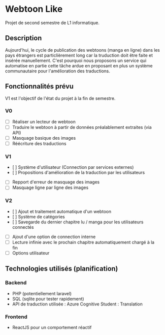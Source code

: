 # Webtoon Like
Projet de second semestre de L1 informatique.

## Description
Aujourd'hui, le cycle de publication des webtoons (manga en ligne) dans les pays étrangers est particlièrement long car la truduction doit être faite et insérée manuellement. C'est pourquoi nous proposons un service qui automatise en partie cette tâche ardue en proposant en plus un système communautaire pour l'amélioration des traductions.

## Fonctionnalités prévu
V1 est l'objectif de l'état du projet à la fin de semestre.
### V0
- [ ] Réaliser un lecteur de webtoon
- [ ] Traduire le webtoon à partir de données préalablement extraites (via API)
- [ ] Masquage basique des images
- [ ] Réécriture des traductions
### V1
- [ ] Système d'utilisateur (Connection par services externes)
- [ ] Propositions d'amélioration de la traduction par les utilisateurs
- [ ] Repport d'erreur de masquage des images
- [ ] Masquage ligne par ligne des images
### V2
- [ ] Ajout et traitement automatique d'un webtoon
- [ ] Système de catégories
- [ ] Savegarde du dernier chapitre lu / manga pour les utilisateurs connectés
- [ ] Ajout d'une option de connection interne
- [ ] Lecture infinie avec le prochain chapitre automatiquement chargé à la fin
- [ ] Options utilisateur

## Technologies utilisés (planification)
### Backend
- PHP (potentiellement laravel)
- SQL (sqlite pour tester rapidement)
- API de traduction utilisée : Azure Cognitive Student : Translation

### Frontend
- ReactJS pour un comportement réactif
